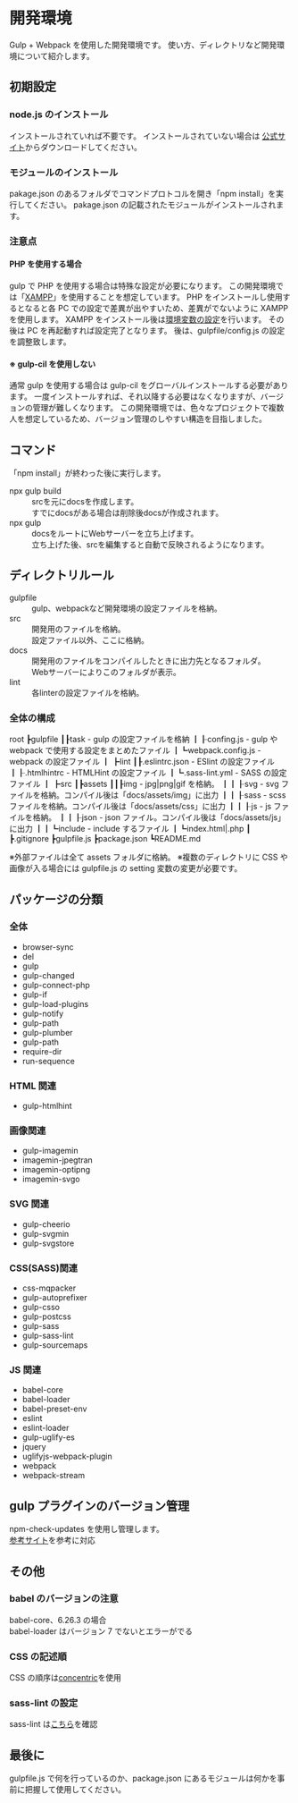 # 開発環境

Gulp + Webpack を使用した開発環境です。
使い方、ディレクトリなど開発環境について紹介します。

## 初期設定

### node.js のインストール

インストールされていれば不要です。
インストールされていない場合は <a href="https://nodejs.org/ja/" target="_blank">公式サイト</a>からダウンロードしてください。

### モジュールのインストール

pakage.json のあるフォルダでコマンドプロトコルを開き「npm install」を実行してください。
pakage.json の記載されたモジュールがインストールされます。

### 注意点

#### PHP を使用する場合

gulp で PHP を使用する場合は特殊な設定が必要になります。
この開発環境では「<a href="https://www.apachefriends.org/jp/index.html" target="_blank">XAMPP</a>」を使用することを想定しています。
PHP をインストールし使用するとなると各 PC での設定で差異が出やすいため、差異がでないように XAMPP を使用します。
XAMPP をインストール後は<a href="https://pc-karuma.net/xampp-php-path/" target="_blank">環境変数の設定</a>を行います。
その後は PC を再起動すれば設定完了となります。
後は、gulpfile/config.js の設定を調整致します。

#### ※ gulp-cil を使用しない

通常 gulp を使用する場合は gulp-cil をグローバルインストールする必要があります。
一度インストールすれば、それ以降する必要はなくなりますが、バージョンの管理が難しくなります。
この開発環境では、色々なプロジェクトで複数人を想定しているため、バージョン管理のしやすい構造を目指しました。

## コマンド

「npm install」が終わった後に実行します。

<dl>
<dt>npx gulp build</dt>
<dd>srcを元にdocsを作成します。<br>すでにdocsがある場合は削除後docsが作成されます。</dd>

<dt>npx gulp</dt>
<dd>docsをルートにWebサーバーを立ち上げます。<br>立ち上げた後、srcを編集すると自動で反映されるようになります。</dd>
</dl>

## ディレクトリルール

<dl>
<dt>gulpfile</dt>
<dd>gulp、webpackなど開発環境の設定ファイルを格納。</dd>

<dt>src</dt>
<dd>開発用のファイルを格納。<br>設定ファイル以外、ここに格納。</dd>

<dt>docs</dt>
<dd>開発用のファイルをコンパイルしたときに出力先となるフォルダ。<br>Webサーバーによりこのフォルダが表示。</dd>

<dt>lint</dt>
<dd>各linterの設定ファイルを格納。</dd>
</dl>

### 全体の構成

root
┣gulpfile
┃┠task - gulp の設定ファイルを格納
┃┠confing.js - gulp や webpack で使用する設定をまとめたファイル
┃┗webpack.config.js - webpack の設定ファイル
┃
┣lint
┃┠.eslintrc.json - ESlint の設定ファイル
┃┠.htmlhintrc - HTMLHint の設定ファイル
┃┗.sass-lint.yml - SASS の設定ファイル
┃
┣src
┃┣assets
┃┃┠img - jpg|png|gif を格納。
┃┃┠svg - svg ファイルを格納。コンパイル後は「docs/assets/img」に出力
┃┃┠sass - scss ファイルを格納。コンパイル後は「docs/assets/css」に出力
┃┃┠js - js ファイルを格納。
┃┃┠json - json ファイル。コンパイル後は「docs/assets/js」に出力
┃┃┗include - include するファイル
┃┗index.html|.php
┃
┣.gitignore
┣gulpfile.js
┣package.json
┗README.md

※外部ファイルは全て assets フォルダに格納。
※複数のディレクトリに CSS や画像が入る場合には gulpfile.js の setting 変数の変更が必要です。

## パッケージの分類

### 全体

- browser-sync
- del
- gulp
- gulp-changed
- gulp-connect-php
- gulp-if
- gulp-load-plugins
- gulp-notify
- gulp-path
- gulp-plumber
- gulp-path
- require-dir
- run-sequence

### HTML 関連

- gulp-htmlhint

### 画像関連

- gulp-imagemin
- imagemin-jpegtran
- imagemin-optipng
- imagemin-svgo

### SVG 関連

- gulp-cheerio
- gulp-svgmin
- gulp-svgstore

### CSS(SASS)関連

- css-mqpacker
- gulp-autoprefixer
- gulp-csso
- gulp-postcss
- gulp-sass
- gulp-sass-lint
- gulp-sourcemaps

### JS 関連

- babel-core
- babel-loader
- babel-preset-env
- eslint
- eslint-loader
- gulp-uglify-es
- jquery
- uglifyjs-webpack-plugin
- webpack
- webpack-stream

## gulp プラグインのバージョン管理

npm-check-updates を使用し管理します。<br>
<a href="http://tacamy.hatenablog.com/entry/2016/08/10/193603" target="_blank">参考サイト</a>を参考に対応

## その他

### babel のバージョンの注意

babel-core、6.26.3 の場合<br>
babel-loader はバージョン 7 でないとエラーがでる

### CSS の記述順

CSS の順序は<a href="https://github.com/sasstools/sass-lint/blob/develop/lib/config/property-sort-orders/concentric.yml" target="_blank">concentric</a>を使用

### sass-lint の設定

sass-lint は<a href="https://github.com/sasstools/sass-lint/tree/develop/docs/rules" target="_blank">こちら</a>を確認

## 最後に

gulpfile.js で何を行っているのか、package.json にあるモジュールは何かを事前に把握して使用してください。
